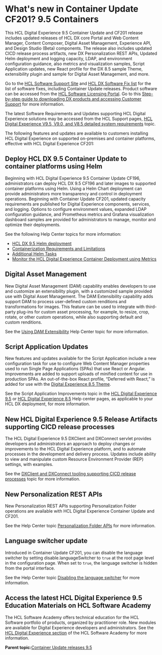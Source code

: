 # What's new in Container Update CF201? 9.5 Containers

This HCL Digital Experience 9.5 Container Update and CF201 release includes updated releases of HCL DX core Portal and Web Content Manager, Content Composer, Digital Asset Management, Experience API, and Design Studio \(Beta\) components. The release also includes updated CICD release process artifacts, new DX Personalization REST APIs, Updated Helm deployment and logging capacity, LDAP, and environment configuration guidance, also metrics and visualization samples, Script Application updates, new React profile for the DX 8.5 sample Theme, extensibility plugin and sample for Digital Asset Management, and more. 

Go to the [HCL Software Support Site](https://support.hcltechsw.com/csm?id=kb_article&sysparm_article=KB0013939&sys_kb_id=9bd40c1f1bbf5cd0534c4159cc4bcbbd#CF17) and [HCL DX Software Fix list](https://support.hcltechsw.com/csm?id=kb_article&sysparm_article=KB0013939&sys_kb_id=519ebc84db1c341055f38d6d13961959) for the list of software fixes, including Container Update releases. Product software can be accessed from the [HCL Software Licensing Portal](https://www.hcltech.com/software/support/release). Go to this [Step-by-step guide to downloading DX products and accessing Customer Support](https://support.hcltechsw.com/csm?id=kb_article&sysparm_article=KB0077878&sys_kb_id=2cde06a31b885494c48197d58d4bcbe2) for more information.

The latest Software Requirements and Updates supporting HCL Digital Experience solutions may be accessed from the HCL Support pages, [HCL Digital Experience V9.5, V9.0, and V8.5 detailed system requirements](https://support.hcltechsw.com/csm?id=kb_article&sysparm_article=KB0013514&sys_kb_id=17d6296a1b5df34077761fc58d4bcb03) topic.

The following features and updates are available to customers installing HCL Digital Experience on supported on-premises and container platforms, effective with HCL Digital Experience CF201:

## Deploy HCL DX 9.5 Container Update to container platforms using Helm

Beginning with HCL Digital Experience 9.5 Container Update CF196, administrators can deploy HCL DX 9.5 CF196 and later images to supported container platforms using Helm. Using a Helm Chart deployment can provide administrators more transparency and control in deployment operations. Beginning with Container Update CF201, updated capacity requirements are published for Digital Experience components, services, and logging. Options to configure environment values, expanded LDAP configuration guidance, and Prometheus metrics and Grafana visualization dashboard samples are provided for administrators to manage, monitor and optimize their deployments.

See the following Help Center topics for more information:

-   [HCL DX 9.5 Helm deployment](../containerization/helm.md)
-   [Containerization Requirements and Limitations](../containerization/limitations_requirements.md)
-   [Additional Helm Tasks](../containerization/helm_additional_tasks.md)
-   [Monitor the HCL Digital Experience Container Deployment using Metrics](../containerization/monitor_helm_deployment_metrics.md)

## Digital Asset Management

New Digital Asset Management \(DAM\) capability enables developers to use and customize an extensibility plugin, with a customized sample provided use with Digital Asset Management. The DAM Extensibility capability adds support DAM to process user-defined custom renditions and transformations for images. This feature can be used to integrate with third-party plug-ins for custom asset processing, for example, to resize, crop, rotate, or other custom operations, while also supporting default and custom renditions.

See the [Using DAM Extensibility](../containerization/dam_extensibility.md) Help Center topic for more information.

## Script Application Updates

New features and updates available for the Script Application include a new configuration task for use to configure Web Content Manager properties used to run Single Page Applications \(SPAs\) that use React or Angular. Improvements are added to support uploads of minified content for use in production SPAs. An out-of-the-box React profile, “Deferred with React,” is added for use with the [Digital Experience 8.5 Theme](../dev-theme/themeopt_defaultparts.md).

See the Script Application Improvements topic in the [HCL Digital Experience 9.5](../script-portlet/script_app_improvements.md) or [HCL Digital Experience 8.5](https://help.hcltechsw.com/digital-experience/8.5/script-portlet/script_app_improvements.html) Help center pages, as applicable to your HCL DX deployment, for more information.

## New HCL Digital Experience 9.5 Release Artifacts supporting CICD release processes

The HCL Digital Experience 9.5 DXClient and DXConnect servlet provides developers and administrators an approach to deploy changes or improvements to the HCL Digital Experience platform, and to automate processes in the development and delivery process. Updates include ability to view and manipulate custom Resource Environment Provider \(REP\) settings, with examples.

See the [DXClient and DXConnect tooling supporting CICD release processes](../containerization/deploy_dx_components_using_hcl_dx_client_and_dx_connect.md) topic for more information.

## New Personalization REST APIs

New Personalization REST APIs supporting Personalization Folder operations are available with HCL Digital Experience Container Update and CF201.

See the Help Center topic [Personalization Folder APIs](../pzn/dev_pzn_folders_api.md) for more information.

## Language switcher update

Introduced in Container Update CF201, you can disable the language switcher by setting disable.languageSwitcher to `true` at the root page level in the configuration page. When set to `true`, the language switcher is hidden from the portal interface.

See the Help Center topic [Disabling the language switcher](../wcm/wcm_mngpages_disable_lang_switch.md) for more information.

## Access the latest HCL Digital Experience 9.5 Education Materials on HCL Software Academy

The HCL Software Academy offers technical education for the HCL Software portfolio of products, organized by practitioner role. New modules are available for Digital Experience developers and administrators. See the [HCL Digital Experience section](https://academy.hcltechsw.com/#HCLDXLearningJourneys) of the HCL Software Academy for more information.

**Parent topic:**[Container Update releases 9.5](../overview/container_update_releases.md)

